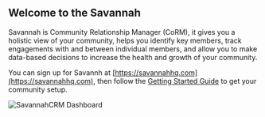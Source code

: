 ## Welcome to the Savannah

Savannah is Community Relationship Manager (CoRM), it gives you a holistic view of your community, helps you identify key members, track engagements with and between individual members, and allow you to make data-based decisions to increase the health and growth of your community.

You can sign up for Savannh at [https://savannahhq.com](https://savannahhq.com), then follow the [Getting Started Guide](./getting-started/) to get your community setup.

![SavannahCRM Dashboard](./Dashboard.png)
